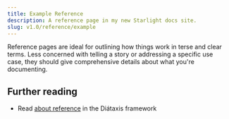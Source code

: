 ```yaml
---
title: Example Reference
description: A reference page in my new Starlight docs site.
slug: v1.0/reference/example
---
```


Reference pages are ideal for outlining how things work in terse and clear terms.
Less concerned with telling a story or addressing a specific use case, they should give comprehensive details about what you're documenting.

## Further reading

* Read [about reference](https://diataxis.fr/reference/) in the Diátaxis framework
